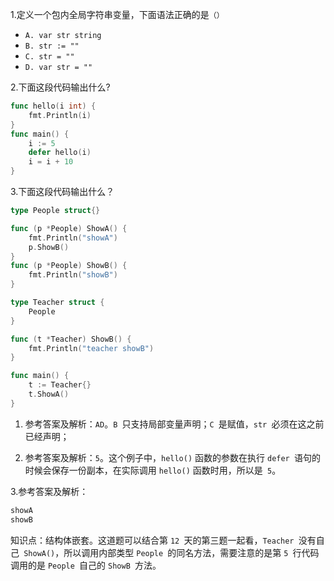 1.定义一个包内全局字符串变量，下面语法正确的是`（）`

- `A. var str string`
- `B. str := ""`
- `C. str = ""`
- `D. var str = ""`

2.下面这段代码输出什么?

```go
func hello(i int) {  
    fmt.Println(i)
}
func main() {  
    i := 5
    defer hello(i)
    i = i + 10
}
```

3.下面这段代码输出什么？

```go
type People struct{}

func (p *People) ShowA() {
    fmt.Println("showA")
    p.ShowB()
}
func (p *People) ShowB() {
    fmt.Println("showB")
}

type Teacher struct {
    People
}

func (t *Teacher) ShowB() {
    fmt.Println("teacher showB")
}

func main() {
    t := Teacher{}
    t.ShowA()
}
```

1. 参考答案及解析：`AD`。`B `只支持局部变量声明；`C `是赋值，`str `必须在这之前已经声明；

2. 参考答案及解析：`5`。这个例子中，`hello()` 函数的参数在执行 `defer `语句的时候会保存一份副本，在实际调用 `hello()` 函数时用，所以是` 5`。

3.参考答案及解析：

```go
showA
showB
```

知识点：结构体嵌套。这道题可以结合第 `12 `天的第三题一起看，`Teacher `没有自己` ShowA()`，所以调用内部类型 `People `的同名方法，需要注意的是第 `5 `行代码调用的是 `People `自己的 `ShowB `方法。